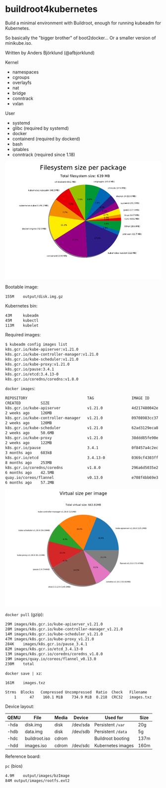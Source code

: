 buildroot4kubernetes
====================

Build a minimal environment with Buildroot, enough for running kubeadm for Kubernetes.

So basically the "bigger brother" of boot2docker... Or a smaller version of minikube.iso.

Written by Anders Björklund (@afbjorklund)


Kernel
* namespaces
* cgroups
* overlayfs
* nat
* bridge
* conntrack
* vxlan

User
* systemd
* glibc (required by systemd)
* docker
* containerd (required by dockerd)
* bash
* iptables
* conntrack (required since 1.18)


![graph size](graph-size.png)

Bootable image:

```
155M	output/disk.img.gz
```

Kubernetes bin:

```
43M     kubeadm
45M     kubectl
113M    kubelet
```

Required images:

```console
$ kubeadm config images list
k8s.gcr.io/kube-apiserver:v1.21.0
k8s.gcr.io/kube-controller-manager:v1.21.0
k8s.gcr.io/kube-scheduler:v1.21.0
k8s.gcr.io/kube-proxy:v1.21.0
k8s.gcr.io/pause:3.4.1
k8s.gcr.io/etcd:3.4.13-0
k8s.gcr.io/coredns/coredns:v1.8.0
```

`docker images`:

```
REPOSITORY                           TAG                 IMAGE ID       CREATED         SIZE
k8s.gcr.io/kube-apiserver            v1.21.0             4d217480042e   2 weeks ago     126MB
k8s.gcr.io/kube-controller-manager   v1.21.0             09708983cc37   2 weeks ago     120MB
k8s.gcr.io/kube-scheduler            v1.21.0             62ad3129eca8   2 weeks ago     50.6MB
k8s.gcr.io/kube-proxy                v1.21.0             38ddd85fe90e   2 weeks ago     122MB
k8s.gcr.io/pause                     3.4.1               0f8457a4c2ec   3 months ago    683kB
k8s.gcr.io/etcd                      3.4.13-0            0369cf4303ff   8 months ago    253MB
k8s.gcr.io/coredns/coredns           v1.8.0              296a6d5035e2   6 months ago    42.5MB
quay.io/coreos/flannel               v0.13.0             e708f4bb69e3   6 months ago    57.2MB
```

![image size](image-size.png)

`docker pull` (gzip):

```
29M	images/k8s.gcr.io/kube-apiserver_v1.21.0
28M	images/k8s.gcr.io/kube-controller-manager_v1.21.0
14M	images/k8s.gcr.io/kube-scheduler_v1.21.0
47M	images/k8s.gcr.io/kube-proxy_v1.21.0
284K	images/k8s.gcr.io/pause_3.4.1
82M	images/k8s.gcr.io/etcd_3.4.13-0
13M	images/k8s.gcr.io/coredns/coredns_v1.8.0
19M	images/quay.io/coreos/flannel_v0.13.0
230M	total
```

`docker save | xz`:

```
161M	images.txz
```

```
Strms  Blocks   Compressed Uncompressed  Ratio  Check   Filename
    1      47    160.1 MiB    734.9 MiB  0.218  CRC32   images.txz
```

Device layout:

| QEMU | File          | Media | Device   | Used for          | Size |
| ---- | ------------- | ----- | -------- | ----------------- | ---- |
| -hda | disk.img      | disk  | /dev/sda | Persistent `/var` |  20g |
| -hdb | data.img      | disk  | /dev/sdb | Persistent `/data`|   5g |
| -hdc | buildroot.iso | cdrom |          | Buildroot booting | 137m |
| -hdd | images.iso    | cdrom | /dev/sdc | Kubernetes images | 160m |

Reference board:

`pc` (bios)

```
4.9M	output/images/bzImage
84M	output/images/rootfs.ext2
```
